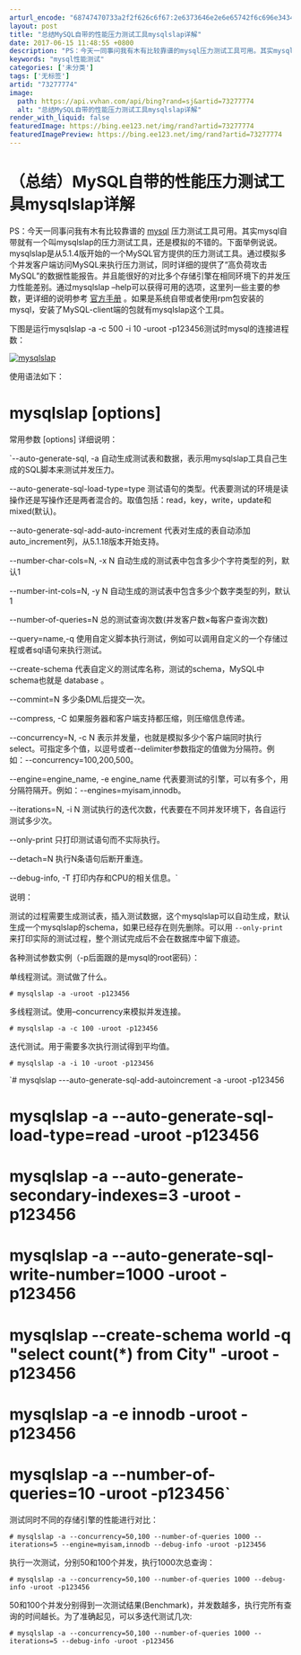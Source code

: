 ```yaml
---
arturl_encode: "68747470733a2f2f626c6f67:2e6373646e2e6e65742f6c696e3434333531343430376c696e:2f61727469636c652f64657461696c732f3733323737373734"
layout: post
title: "总结MySQL自带的性能压力测试工具mysqlslap详解"
date: 2017-06-15 11:48:55 +0800
description: "PS：今天一同事问我有木有比较靠谱的mysql压力测试工具可用。其实mysql自带就有一个叫mysq"
keywords: "mysql性能测试"
categories: ['未分类']
tags: ['无标签']
artid: "73277774"
image:
  path: https://api.vvhan.com/api/bing?rand=sj&artid=73277774
  alt: "总结MySQL自带的性能压力测试工具mysqlslap详解"
render_with_liquid: false
featuredImage: https://bing.ee123.net/img/rand?artid=73277774
featuredImagePreview: https://bing.ee123.net/img/rand?artid=73277774
---
```


# （总结）MySQL自带的性能压力测试工具mysqlslap详解

PS：今天一同事问我有木有比较靠谱的
[mysql](http://www.ha97.com/tag/mysql)
压力测试工具可用。其实mysql自带就有一个叫mysqlslap的压力测试工具，还是模拟的不错的。下面举例说说。mysqlslap是从5.1.4版开始的一个MySQL官方提供的压力测试工具。通过模拟多个并发客户端访问MySQL来执行压力测试，同时详细的提供了“高负荷攻击MySQL”的数据性能报告。并且能很好的对比多个存储引擎在相同环境下的并发压力性能差别。通过mysqlslap –help可以获得可用的选项，这里列一些主要的参数，更详细的说明参考
[官方手册](http://dev.mysql.com/doc/refman/5.5/en/mysqlslap.html)
。如果是系统自带或者使用rpm包安装的mysql，安装了MySQL-client端的包就有mysqlslap这个工具。

下图是运行mysqlslap -a -c 500 -i 10 -uroot -p123456测试时mysql的连接进程数：
  
[![](http://www.ha97.com/wp-content/uploads/2012/12/mysqlslap.jpg "mysqlslap")](http://www.ha97.com/wp-content/uploads/2012/12/mysqlslap.jpg)
  


  

使用语法如下：
  
# mysqlslap [options]

常用参数 [options] 详细说明：
  
`--auto-generate-sql, -a 自动生成测试表和数据，表示用mysqlslap工具自己生成的SQL脚本来测试并发压力。
  
--auto-generate-sql-load-type=type 测试语句的类型。代表要测试的环境是读操作还是写操作还是两者混合的。取值包括：read，key，write，update和mixed(默认)。
  
--auto-generate-sql-add-auto-increment 代表对生成的表自动添加auto_increment列，从5.1.18版本开始支持。
  
--number-char-cols=N, -x N 自动生成的测试表中包含多少个字符类型的列，默认1
  
--number-int-cols=N, -y N 自动生成的测试表中包含多少个数字类型的列，默认1
  
--number-of-queries=N 总的测试查询次数(并发客户数×每客户查询次数)
  
--query=name,-q 使用自定义脚本执行测试，例如可以调用自定义的一个存储过程或者sql语句来执行测试。
  
--create-schema 代表自定义的测试库名称，测试的schema，MySQL中schema也就是
database
。
  
--commint=N 多少条DML后提交一次。
  
--compress, -C 如果服务器和客户端支持都压缩，则压缩信息传递。
  
--concurrency=N, -c N 表示并发量，也就是模拟多少个客户端同时执行select。可指定多个值，以逗号或者--delimiter参数指定的值做为分隔符。例如：--concurrency=100,200,500。
  
--engine=engine_name, -e engine_name 代表要测试的引擎，可以有多个，用分隔符隔开。例如：--engines=myisam,innodb。
  
--iterations=N, -i N 测试执行的迭代次数，代表要在不同并发环境下，各自运行测试多少次。
  
--only-print 只打印测试语句而不实际执行。
  
--detach=N 执行N条语句后断开重连。
  
--debug-info, -T 打印内存和CPU的相关信息。`

说明：
  
测试的过程需要生成测试表，插入测试数据，这个mysqlslap可以自动生成，默认生成一个mysqlslap的schema，如果已经存在则先删除。可以用
`--only-print`
来打印实际的测试过程，整个测试完成后不会在数据库中留下痕迹。

各种测试参数实例（-p后面跟的是mysql的root密码）：

单线程测试。测试做了什么。
  
`# mysqlslap -a -uroot -p123456`
  
多线程测试。使用–concurrency来模拟并发连接。
  
`# mysqlslap -a -c 100 -uroot -p123456`
  
迭代测试。用于需要多次执行测试得到平均值。
  
`# mysqlslap -a -i 10 -uroot -p123456`
  
`# mysqlslap ---auto-generate-sql-add-autoincrement -a -uroot -p123456
  
# mysqlslap -a --auto-generate-sql-load-type=read -uroot -p123456
  
# mysqlslap -a --auto-generate-secondary-indexes=3 -uroot -p123456
  
# mysqlslap -a --auto-generate-sql-write-number=1000 -uroot -p123456
  
# mysqlslap --create-schema world -q "select count(*) from City" -uroot -p123456
  
# mysqlslap -a -e innodb -uroot -p123456
  
# mysqlslap -a --number-of-queries=10 -uroot -p123456`

测试同时不同的存储引擎的性能进行对比：
  
`# mysqlslap -a --concurrency=50,100 --number-of-queries 1000 --iterations=5 --engine=myisam,innodb --debug-info -uroot -p123456`

执行一次测试，分别50和100个并发，执行1000次总查询：
  
`# mysqlslap -a --concurrency=50,100 --number-of-queries 1000 --debug-info -uroot -p123456`

50和100个并发分别得到一次测试结果(Benchmark)，并发数越多，执行完所有查询的时间越长。为了准确起见，可以多迭代测试几次:
  
`# mysqlslap -a --concurrency=50,100 --number-of-queries 1000 --iterations=5 --debug-info -uroot -p123456`